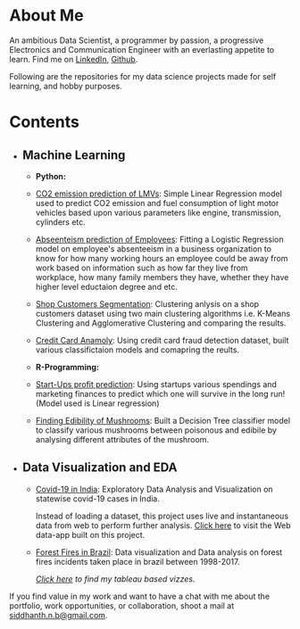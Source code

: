 # About Me
An ambitious Data Scientist, a programmer by passion, a progressive Electronics and Communication Engineer with an everlasting appetite to learn. Find me on [LinkedIn](https://www.linkedin.com/in/siddhanth-nagendra-bhimakari/), [Github](https://github.com/SiddhanthNB).

Following are the repositories for my data science projects made for self learning, and hobby purposes.


# Contents
- ## Machine Learning
  - __Python:__
   - [CO2 emission prediction of LMVs](https://github.com/SiddhanthNB/LMV-Co2-Emission): Simple Linear Regression model used to predict CO2 emission and fuel consumption of light
  motor vehicles based upon various parameters like engine, transmission, cylinders etc.
  
   - [Abseenteism prediction of Employees](https://github.com/SiddhanthNB/absenteeism-prediction): Fitting a Logistic Regression model on employee's absenteeism in a business organization to know for how many working hours an employee could be away from work based on information such as how far they live from workplace, how many family members they have, whether they have higher level eductaion degree and etc.
  
   - [Shop Customers Segmentation](https://github.com/SiddhanthNB/shop-customers-segmentation): Clustering anlysis on a shop customers dataset using two main clustering algorithms i.e. K-Means Clustering and Agglomerative Clustering and comparing the results.
  
   - [Credit Card Anamoly](https://github.com/SiddhanthNB/credit-card-anamoly): Using credit card fraud detection dataset, built various classifictaion models and comapring the reults.
  
  - __R-Programming:__
   - [Start-Ups profit prediction](https://github.com/SiddhanthNB/linear-regression-Rprogramming): Using startups various spendings and marketing finances to predict which one will survive in the long run! (Model used is Linear regression)
  
   - [Finding Edibility of Mushrooms](https://github.com/SiddhanthNB/DecisionTree-classification-Rprogramming): Built a Decision Tree classifier model to classify various mushrooms between poisonous and edibile by analysing different attributes of the mushroom.
  
  
- ## Data Visualization and EDA
  - [Covid-19 in India](https://github.com/SiddhanthNB/India-Covid19): Exploratory Data Analysis and Visualization on statewise covid-19 cases in India. 
  
      Instead of loading a dataset, this project uses live and instantaneous data from web to perform further analysis. [Click here](https://covid19-india-streamlit.herokuapp.com/) to visit the Web data-app built on this project.

  - [Forest Fires in Brazil](https://github.com/SiddhanthNB/Brazil-forest-fire): Data visualization and Data analysis on forest fires incidents taken place in brazil between 1998-2017. 

     *[Click here](https://public.tableau.com/profile/siddhanth.bhimakari#!/) to find my tableau based vizzes.*
    
If you find value in my work and want to have a chat with me about the portfolio, work opportunities, or collaboration, shoot a mail at [siddhanth.n.b@gmail.com](mailto:siddhanth.n.b@gmail.com).
